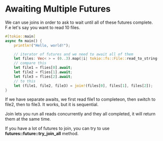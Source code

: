 # Awaiting Multiple Futures
We can use joins in order to ask to wait until all of these futures complete.
F.e let's say you want to read 10 files.

```rust
#[tokio::main]
async fn main() {
    println!("Hello, world!");

    // iterator of futures and we need to await all of them
    let files: Vec< > = (0..3).map(|i| tokio::fs::File::read_to_string(format!("file{}", i))).collect();
    // compare this
    let file1 = flies[0].await;
    let file2 = flies[1].await;
    let file3 = flies[2].await;
    // to this
    let (file1, file2, file3) = join!(files[0], files[1], files[2]);
}
```
If we have separate awaits, we first read file1 to completeon, then switch to file2, then to file3. It works, but it is sequential.

Join lets you run all reads concurrently and they all completed, it will return them at the same time.

If you have a lot of futures to join, you can try to use
**futures::future::try_join_all** method.